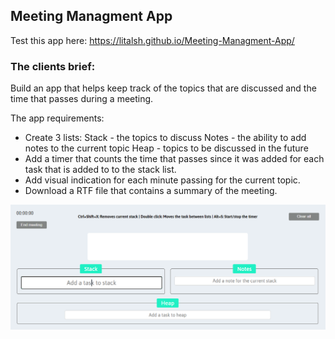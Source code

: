 ## Meeting Managment App

Test this app here: https://litalsh.github.io/Meeting-Managment-App/

### The clients brief: 
Build an app that helps keep track of the topics that are discussed and the time that passes during a meeting.

The app requirements:
- Create 3 lists: 
  Stack - the topics to discuss 
  Notes - the ability to add notes to the current topic
  Heap - topics to be discussed in the future
- Add a timer that counts the time that passes since it was added for each task that is added to to the stack list.
- Add visual indication for each minute passing for the current topic.
- Download a RTF file that contains a summary of the meeting.


![](meeting.PNG)
